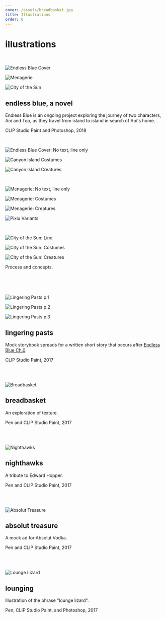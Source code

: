 ```yaml
---
cover: /assets/breadbasket.jpg
title: Illustrations
order: 0
---
```

# illustrations

<br>

![Endless Blue Cover](https://mir-s3-cdn-cf.behance.net/project_modules/max_1200/12ef1465865505.5b0325c1515a7.jpg)

![Menagerie](https://mir-s3-cdn-cf.behance.net/project_modules/max_1200/440d2f65865505.5b0325c150731.jpg)

![City of the Sun](https://mir-s3-cdn-cf.behance.net/project_modules/max_1200/d3960d65865505.5b0325c14f6e3.jpg)

## endless blue, a novel

Endless Blue is an ongoing project exploring the journey of two characters, Aoi and Top, as they travel from island to island in search of Aoi's home. 

CLIP Studio Paint and Photoshop, 2018

<br>

![Endless Blue Cover: No text, line only](https://mir-s3-cdn-cf.behance.net/project_modules/max_1200/2333ff65865505.5b0325c14feb6.jpg)

![Canyon Island Costumes](https://mir-s3-cdn-cf.behance.net/project_modules/max_1200/aa763f65865505.5b0325c14e9ab.jpg)

![Canyon Island Creatures](https://mir-s3-cdn-cf.behance.net/project_modules/max_1200/2ec72065865505.5b0325c14f14b.jpg)

<br>

![Menagerie: No text, line only](https://mir-s3-cdn-cf.behance.net/project_modules/max_1200/637ab665865505.5b0325c14e1ad.jpg)

![Menagerie: Costumes](https://mir-s3-cdn-cf.behance.net/project_modules/max_1200/a24dea65865505.5b0325c151d71.jpg)

![Menagerie: Creatures](https://mir-s3-cdn-cf.behance.net/project_modules/max_1200/6438c565865505.5b0325c150cca.jpg)

![Pixiu Variants](https://mir-s3-cdn-cf.behance.net/project_modules/max_1200/51c70f65865505.5b0325c14d9f4.jpg)

<br>

![City of the Sun: Line](https://mir-s3-cdn-cf.behance.net/project_modules/max_1200/bc5d7a65865505.5b0325c151155.jpg)

![City of the Sun: Costumes](https://mir-s3-cdn-cf.behance.net/project_modules/max_1200/349a1065865505.5b0325c14d241.jpg)

![City of the Sun: Creatures](https://mir-s3-cdn-cf.behance.net/project_modules/max_1200/320bc165865505.5b0325c1502ac.jpg)

Process and concepts.

<br>

<br>

<br>

![Lingering Pasts p.1](https://mir-s3-cdn-cf.behance.net/project_modules/max_1200/eee54862416993.5a8f58c60a155.jpg)

![Lingering Pasts p.2](https://mir-s3-cdn-cf.behance.net/project_modules/max_1200/c2693462416993.5a8f58c609d8a.jpg)

![Lingering Pasts p.3](https://mir-s3-cdn-cf.behance.net/project_modules/max_1200/d5a22862416993.5a8f58c609885.jpg)

## lingering pasts

Mock storybook spreads for a written short story that occurs after [Endless Blue Ch.0](https://karen-ye.com/portfolio/endless-blue/).

CLIP Studio Paint, 2017

<br>

<br>

![Breadbasket](https://mir-s3-cdn-cf.behance.net/project_modules/max_1200/b2382e61468895.5a6fc5110332b.jpg)

## breadbasket

An exploration of texture.

Pen and CLIP Studio Paint, 2017

<br>

<br>

![Nighthawks](https://mir-s3-cdn-cf.behance.net/project_modules/1400/4e748f61469217.5a6fc7ce4699f.jpg)

## nighthawks

A tribute to Edward Hopper.

Pen and CLIP Studio Paint, 2017

<br>

<br>

![Absolut Treasure](https://mir-s3-cdn-cf.behance.net/project_modules/max_1200/eedc2662378979.5a8e412a7e963.jpg)

## absolut treasure

A mock ad for Absolut Vodka.

Pen and CLIP Studio Paint, 2017

<br>

<br>

![Lounge Lizard](https://mir-s3-cdn-cf.behance.net/project_modules/max_1200/d1a77e62416297.5a8f42f7a853c.jpg)

## lounging

Illustration of the phrase "lounge lizard".

Pen, CLIP Studio Paint, and Photoshop, 2017
